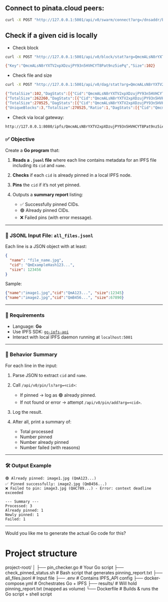 ## Connect to pinata.cloud peers:

```sh
curl -X POST "http://127.0.0.1:5001/api/v0/swarm/connect?arg=/dnsaddr/bitswap.pinata.cloud"
```

## Check if a given cid is locally

- Check block

```sh
curl -X POST "http://127.0.0.1:5001/api/v0/block/stat?arg=QmcmALsN8rYXTV2xpXDzujPY93n5HVHCYT8Pat9nz5iePq"

{"Key":"QmcmALsN8rYXTV2xpXDzujPY93n5HVHCYT8Pat9nz5iePq","Size":102}

```

- Check file and size

```sh
curl -X POST "http://127.0.0.1:5001/api/v0/dag/stat?arg=QmcmALsN8rYXTV2xpXDzujPY93n5HVHCYT8Pat9nz5iePq"

{"TotalSize":102,"DagStats":[{"Cid":"QmcmALsN8rYXTV2xpXDzujPY93n5HVHCYT8Pat9nz5iePq","Size":102,"NumBlocks":1}]}
{"TotalSize":262260,"DagStats":[{"Cid":"QmcmALsN8rYXTV2xpXDzujPY93n5HVHCYT8Pat9nz5iePq","Size":262260,"NumBlocks":2}]}
{"TotalSize":270525,"DagStats":[{"Cid":"QmcmALsN8rYXTV2xpXDzujPY93n5HVHCYT8Pat9nz5iePq","Size":270525,"NumBlocks":3}]}
{"UniqueBlocks":3,"TotalSize":270525,"Ratio":1,"DagStats":[{"Cid":"QmcmALsN8rYXTV2xpXDzujPY93n5HVHCYT8Pat9nz5iePq","Size":270525,"NumBlocks":3}]}

```

- Check via local gateway:

```sh
http://127.0.0.1:8080/ipfs/QmcmALsN8rYXTV2xpXDzujPY93n5HVHCYT8Pat9nz5iePq
```

### ✅ Objective

Create a **Go program** that:

1. **Reads a `.jsonl` file** where each line contains metadata for an IPFS file including its `cid` and `name`.
2. **Checks** if each `cid` is already pinned in a local IPFS node.
3. **Pins** the `cid` if it’s not yet pinned.
4. Outputs a **summary report** listing:

   - ✅ Successfully pinned CIDs.
   - 🟢 Already pinned CIDs.
   - ❌ Failed pins (with error message).

---

### 📂 JSONL Input File: `all_files.jsonl`

Each line is a JSON object with at least:

```json
{
  "name": "file_name.jpg",
  "cid": "QmExampleHash123...",
  "size": 123456
}
```

Sample:

```json
{"name":"image1.jpg","cid":"QmA123...", "size":12345}
{"name":"image2.jpg","cid":"QmB456...", "size":67890}
```

---

### 🧩 Requirements

- Language: **Go**
- Use IPFS SDK: [`go-ipfs-api`](https://github.com/ipfs/go-ipfs-api)
- Interact with local IPFS daemon running at `localhost:5001`


---

### 🔌 Behavior Summary

For each line in the input:

1. Parse JSON to extract `cid` and `name`.
2. Call `/api/v0/pin/ls?arg=<cid>`:

   - If pinned → log as 🟢 already pinned.
   - If not found or error → attempt `/api/v0/pin/add?arg=<cid>`.

3. Log the result.
4. After all, print a summary of:

   - Total processed
   - Number pinned
   - Number already pinned
   - Number failed (with reasons)

---

### 🛠 Output Example

```
🟢 Already pinned: image1.jpg (QmA123...)
✅ Pinned successfully: image2.jpg (QmB456...)
❌ Failed to pin: image3.jpg (QmC789...) - Error: context deadline exceeded

--- Summary ---
Processed: 3
Already pinned: 1
Newly pinned: 1
Failed: 1
```

---

Would you like me to generate the actual Go code for this?

# Project structure

project-root/
│
├── pin_checker.go             # Your Go script
├── check_pinned_status.sh     # Bash script that generates pinning_report.txt
├── all_files.jsonl            # Input file
├── .env                       # Contains IPFS_API config
├── docker-compose.yml         # Orchestrates Go + IPFS
├── results/                   # Will hold pinning_report.txt (mapped as volume)
└── Dockerfile                 # Builds & runs the Go script + shell script
